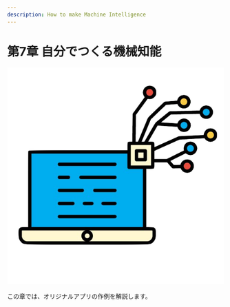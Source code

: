 ```yaml
---
description: How to make Machine Intelligence
---
```


# 第7章 自分でつくる機械知能

![Chapter-7](../.gitbook/assets/chapter-7.png)

この章では、オリジナルアプリの作例を解説します。

